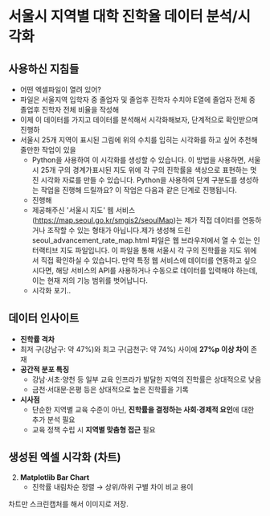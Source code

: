 # 서울시 지역별 대학 진학율 데이터 분석/시각화

## 사용하신 지침들
+ 어떤 엑셀파일이 열려 있어?
+ 파일은 서울지역 입학자 중 졸업자 및 졸업후 진학자 수치야 E열에 졸업자 전체 중 졸업후 진학자 전체 비율을 작성해
+ 이제 이 데이터를 가지고 데이터를 분석해서 시각화해보자, 단계적으로 확인받으며 진행하
+ 서울시 25개 지역이 표시된 그림에 위의 수치를 입히는 시각화를 하고 싶어 추천해줄만한 작업이 있을
    - Python을 사용하여 이 시각화를 생성할 수 있습니다. 이 방법을 사용하면, 서울시 25개 구의 경계가표시된 지도 위에 각 구의 진학률을 색상으로 표현하는 멋진 시각화 자료를 만들 수 있습니다. Python을 사용하여 단계 구분도를 생성하는 작업을 진행해 드릴까요? 이 작업은 다음과 같은 단계로 진행됩니다.
    - 진행해
    - 제공해주신 '서울시 지도' 웹 서비스(https://map.seoul.go.kr/smgis2/seoulMap)는 제가 직접 데이터를 연동하거나 조작할 수 있는 형태가 아닙니다.제가 생성해 드린 seoul_advancement_rate_map.html 파일은 웹 브라우저에서 열 수 있는 인터랙티브 지도 파일입니다. 이 파일을 통해 서울시 각 구의 진학률을 지도 위에서 직접 확인하실 수 있습니다. 만약 특정 웹 서비스에 데이터를 연동하고 싶으시다면, 해당 서비스의 API를 사용하거나 수동으로 데이터를
  입력해야 하는데, 이는 현재 저의 기능 범위를 벗어납니다.
    - 시각화 포기..


## 데이터 인사이트
 - **진학률 격차**  
  - 최저 구(강남구: 약 47%)와 최고 구(금천구: 약 74%) 사이에 **27%p 이상 차이** 존재  
- **공간적 분포 특징**  
  - 강남·서초·양천 등 일부 교육 인프라가 발달한 지역의 진학률은 상대적으로 낮음  
  - 금천·서대문·은평 등은 상대적으로 높은 진학률을 기록  
- **시사점**  
  - 단순한 지역별 교육 수준이 아닌, **진학률을 결정하는 사회·경제적 요인**에 대한 추가 분석 필요  
  - 교육 정책 수립 시 **지역별 맞춤형 접근** 필요  

## 생성된 엑셀 시각화 (차트)
2. **Matplotlib Bar Chart**  
   - 진학률 내림차순 정렬 → 상위/하위 구별 차이 비교 용이  

차트만 스크린캡처를 해서 이미지로 저장.